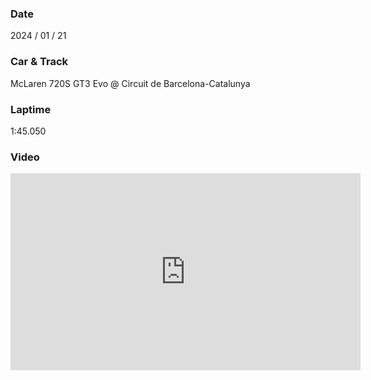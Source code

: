 ### Date
2024 / 01 / 21

### Car & Track
McLaren 720S GT3 Evo @ Circuit de Barcelona-Catalunya

### Laptime
1:45.050

### Video
<iframe width="560" height="315" src="https://www.youtube.com/embed/6dTOAYXa9dU?si=XVHHHSfkAaQCJXgg" title="YouTube video player" frameborder="0" allow="accelerometer; autoplay; clipboard-write; encrypted-media; gyroscope; picture-in-picture; web-share" allowfullscreen></iframe>